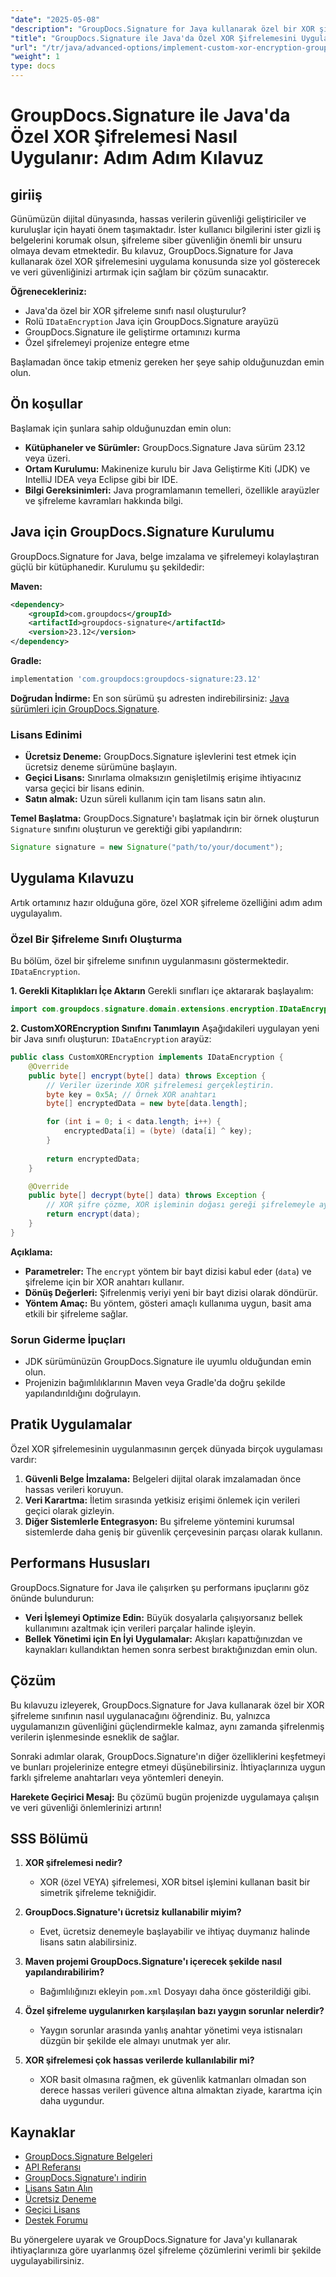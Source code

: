 ```yaml
---
"date": "2025-05-08"
"description": "GroupDocs.Signature for Java kullanarak özel bir XOR şifrelemesinin nasıl uygulanacağını öğrenin. Bu kılavuz, adım adım talimatlar, kod örnekleri ve en iyi uygulamaları içerir."
"title": "GroupDocs.Signature ile Java'da Özel XOR Şifrelemesini Uygulama - Adım Adım Kılavuz"
"url": "/tr/java/advanced-options/implement-custom-xor-encryption-groupdocs-signature-java/"
"weight": 1
type: docs
---
```

# GroupDocs.Signature ile Java'da Özel XOR Şifrelemesi Nasıl Uygulanır: Adım Adım Kılavuz

## giriiş

Günümüzün dijital dünyasında, hassas verilerin güvenliği geliştiriciler ve kuruluşlar için hayati önem taşımaktadır. İster kullanıcı bilgilerini ister gizli iş belgelerini korumak olsun, şifreleme siber güvenliğin önemli bir unsuru olmaya devam etmektedir. Bu kılavuz, GroupDocs.Signature for Java kullanarak özel XOR şifrelemesini uygulama konusunda size yol gösterecek ve veri güvenliğinizi artırmak için sağlam bir çözüm sunacaktır.

**Öğrenecekleriniz:**
- Java'da özel bir XOR şifreleme sınıfı nasıl oluşturulur?
- Rolü `IDataEncryption` Java için GroupDocs.Signature arayüzü
- GroupDocs.Signature ile geliştirme ortamınızı kurma
- Özel şifrelemeyi projenize entegre etme

Başlamadan önce takip etmeniz gereken her şeye sahip olduğunuzdan emin olun.

## Ön koşullar

Başlamak için şunlara sahip olduğunuzdan emin olun:
- **Kütüphaneler ve Sürümler:** GroupDocs.Signature Java sürüm 23.12 veya üzeri.
- **Ortam Kurulumu:** Makinenize kurulu bir Java Geliştirme Kiti (JDK) ve IntelliJ IDEA veya Eclipse gibi bir IDE.
- **Bilgi Gereksinimleri:** Java programlamanın temelleri, özellikle arayüzler ve şifreleme kavramları hakkında bilgi.

## Java için GroupDocs.Signature Kurulumu

GroupDocs.Signature for Java, belge imzalama ve şifrelemeyi kolaylaştıran güçlü bir kütüphanedir. Kurulumu şu şekildedir:

**Maven:**
```xml
<dependency>
    <groupId>com.groupdocs</groupId>
    <artifactId>groupdocs-signature</artifactId>
    <version>23.12</version>
</dependency>
```

**Gradle:**
```gradle
implementation 'com.groupdocs:groupdocs-signature:23.12'
```

**Doğrudan İndirme:** En son sürümü şu adresten indirebilirsiniz: [Java sürümleri için GroupDocs.Signature](https://releases.groupdocs.com/signature/java/).

### Lisans Edinimi

- **Ücretsiz Deneme:** GroupDocs.Signature işlevlerini test etmek için ücretsiz deneme sürümüne başlayın.
- **Geçici Lisans:** Sınırlama olmaksızın genişletilmiş erişime ihtiyacınız varsa geçici bir lisans edinin.
- **Satın almak:** Uzun süreli kullanım için tam lisans satın alın.

**Temel Başlatma:**
GroupDocs.Signature'ı başlatmak için bir örnek oluşturun `Signature` sınıfını oluşturun ve gerektiği gibi yapılandırın:
```java
Signature signature = new Signature("path/to/your/document");
```

## Uygulama Kılavuzu

Artık ortamınız hazır olduğuna göre, özel XOR şifreleme özelliğini adım adım uygulayalım.

### Özel Bir Şifreleme Sınıfı Oluşturma

Bu bölüm, özel bir şifreleme sınıfının uygulanmasını göstermektedir. `IDataEncryption`.

**1. Gerekli Kitaplıkları İçe Aktarın**
Gerekli sınıfları içe aktararak başlayalım:
```java
import com.groupdocs.signature.domain.extensions.encryption.IDataEncryption;
```

**2. CustomXOREncryption Sınıfını Tanımlayın**
Aşağıdakileri uygulayan yeni bir Java sınıfı oluşturun: `IDataEncryption` arayüz:
```java
public class CustomXOREncryption implements IDataEncryption {
    @Override
    public byte[] encrypt(byte[] data) throws Exception {
        // Veriler üzerinde XOR şifrelemesi gerçekleştirin.
        byte key = 0x5A; // Örnek XOR anahtarı
        byte[] encryptedData = new byte[data.length];

        for (int i = 0; i < data.length; i++) {
            encryptedData[i] = (byte) (data[i] ^ key);
        }
        
        return encryptedData;
    }

    @Override
    public byte[] decrypt(byte[] data) throws Exception {
        // XOR şifre çözme, XOR işleminin doğası gereği şifrelemeyle aynıdır.
        return encrypt(data);
    }
}
```

**Açıklama:**
- **Parametreler:** The `encrypt` yöntem bir bayt dizisi kabul eder (`data`) ve şifreleme için bir XOR anahtarı kullanır.
- **Dönüş Değerleri:** Şifrelenmiş veriyi yeni bir bayt dizisi olarak döndürür.
- **Yöntem Amaç:** Bu yöntem, gösteri amaçlı kullanıma uygun, basit ama etkili bir şifreleme sağlar.

### Sorun Giderme İpuçları

- JDK sürümünüzün GroupDocs.Signature ile uyumlu olduğundan emin olun.
- Projenizin bağımlılıklarının Maven veya Gradle'da doğru şekilde yapılandırıldığını doğrulayın.

## Pratik Uygulamalar

Özel XOR şifrelemesinin uygulanmasının gerçek dünyada birçok uygulaması vardır:
1. **Güvenli Belge İmzalama:** Belgeleri dijital olarak imzalamadan önce hassas verileri koruyun.
2. **Veri Karartma:** İletim sırasında yetkisiz erişimi önlemek için verileri geçici olarak gizleyin.
3. **Diğer Sistemlerle Entegrasyon:** Bu şifreleme yöntemini kurumsal sistemlerde daha geniş bir güvenlik çerçevesinin parçası olarak kullanın.

## Performans Hususları

GroupDocs.Signature for Java ile çalışırken şu performans ipuçlarını göz önünde bulundurun:
- **Veri İşlemeyi Optimize Edin:** Büyük dosyalarla çalışıyorsanız bellek kullanımını azaltmak için verileri parçalar halinde işleyin.
- **Bellek Yönetimi için En İyi Uygulamalar:** Akışları kapattığınızdan ve kaynakları kullandıktan hemen sonra serbest bıraktığınızdan emin olun.

## Çözüm

Bu kılavuzu izleyerek, GroupDocs.Signature for Java kullanarak özel bir XOR şifreleme sınıfının nasıl uygulanacağını öğrendiniz. Bu, yalnızca uygulamanızın güvenliğini güçlendirmekle kalmaz, aynı zamanda şifrelenmiş verilerin işlenmesinde esneklik de sağlar.

Sonraki adımlar olarak, GroupDocs.Signature'ın diğer özelliklerini keşfetmeyi ve bunları projelerinize entegre etmeyi düşünebilirsiniz. İhtiyaçlarınıza uygun farklı şifreleme anahtarları veya yöntemleri deneyin.

**Harekete Geçirici Mesaj:** Bu çözümü bugün projenizde uygulamaya çalışın ve veri güvenliği önlemlerinizi artırın!

## SSS Bölümü

1. **XOR şifrelemesi nedir?**
   - XOR (özel VEYA) şifrelemesi, XOR bitsel işlemini kullanan basit bir simetrik şifreleme tekniğidir.

2. **GroupDocs.Signature'ı ücretsiz kullanabilir miyim?**
   - Evet, ücretsiz denemeyle başlayabilir ve ihtiyaç duymanız halinde lisans satın alabilirsiniz.

3. **Maven projemi GroupDocs.Signature'ı içerecek şekilde nasıl yapılandırabilirim?**
   - Bağımlılığınızı ekleyin `pom.xml` Dosyayı daha önce gösterildiği gibi.

4. **Özel şifreleme uygulanırken karşılaşılan bazı yaygın sorunlar nelerdir?**
   - Yaygın sorunlar arasında yanlış anahtar yönetimi veya istisnaları düzgün bir şekilde ele almayı unutmak yer alır.

5. **XOR şifrelemesi çok hassas verilerde kullanılabilir mi?**
   - XOR basit olmasına rağmen, ek güvenlik katmanları olmadan son derece hassas verileri güvence altına almaktan ziyade, karartma için daha uygundur.

## Kaynaklar

- [GroupDocs.Signature Belgeleri](https://docs.groupdocs.com/signature/java/)
- [API Referansı](https://reference.groupdocs.com/signature/java/)
- [GroupDocs.Signature'ı indirin](https://releases.groupdocs.com/signature/java/)
- [Lisans Satın Alın](https://purchase.groupdocs.com/buy)
- [Ücretsiz Deneme](https://releases.groupdocs.com/signature/java/)
- [Geçici Lisans](https://purchase.groupdocs.com/temporary-license/)
- [Destek Forumu](https://forum.groupdocs.com/c/signature/)

Bu yönergelere uyarak ve GroupDocs.Signature for Java'yı kullanarak ihtiyaçlarınıza göre uyarlanmış özel şifreleme çözümlerini verimli bir şekilde uygulayabilirsiniz.